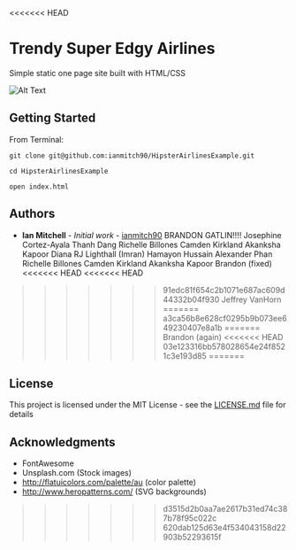 <<<<<<< HEAD
# Trendy Super Edgy Airlines

Simple static one page site built with HTML/CSS

![Alt Text](https://thumbs.gfycat.com/UnluckyAggressiveEskimodog-size_restricted.gif)

## Getting Started

From Terminal:

```
git clone git@github.com:ianmitch90/HipsterAirlinesExample.git

cd HipsterAirlinesExample

open index.html
```




## Authors

* **Ian Mitchell** - *Initial work* - [ianmitch90](https://github.com/ianmitch90)
BRANDON GATLIN!!!!
Josephine Cortez-Ayala
Thanh Dang
Richelle Billones
Camden Kirkland
Akanksha Kapoor
Diana 
RJ Lighthall
(Imran) Hamayon Hussain
Alexander Phan
Richelle Billones
Camden Kirkland
Akanksha Kapoor
Brandon (fixed)
<<<<<<< HEAD
<<<<<<< HEAD
>>>>>>> 91edc81f654c2b1071e687ac609d44332b04f930
Jeffrey VanHorn
=======
>>>>>>> a3ca56b8e628cf0295b9b073ee649230407e8a1b
=======
Brandon (again)
<<<<<<< HEAD
>>>>>>> 03e123316bb578028654e24f8521c3e193d85 
=======
## License

This project is licensed under the MIT License - see the [LICENSE.md](LICENSE.md) file for details

## Acknowledgments

* FontAwesome
* Unsplash.com (Stock images)
* http://flatuicolors.com/palette/au (color palette)
* http://www.heropatterns.com/ (SVG backgrounds)

>>>>>>> d3515d2b0aa7ae2617b31ed74c387b78f95c022c
>>>>>>> 620dab125d63e4f534043158d22903b52293615f
